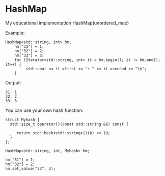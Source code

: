 # HashMap

My educational implementation HashMap(unordered_map)

Example:

```
HashMap<std::string, int> hm;
    hm["31"] = 1;
    hm["32"] = 2;
    hm["33"] = 3;
    for (Iterator<std::string, int> it = hm.begin(); it != hm.end(); it++) {
         std::cout << it->first << ": " << it->second << "\n";
    }
```

Output:

```
31: 1
32: 2
33: 3
```

You can use your own hash function:

```
struct Myhash {
  std::size_t operator()(const std::string &k) const {

     return std::hash<std::string>()(k) << 1U;
  }
};

HashMap<std::string, int, Myhash> hm;

hm["31"] = 1;
hm["32"] = 2;
hm.set_value("33", 3);
```
